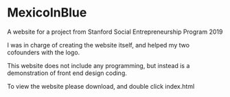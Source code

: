 # MexicoInBlue
A website for a project from Stanford Social Entrepreneurship Program 2019

I was in charge of creating the website itself, and helped my two cofounders with the logo. 

This website does not include any programming, but instead is a demonstration of front end design coding.

To view the website please download, and double click index.html
